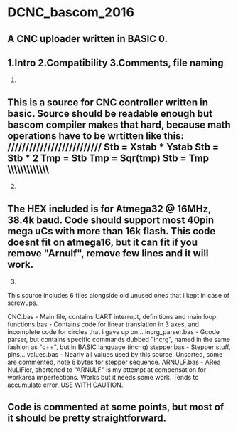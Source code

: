 # DCNC_bascom_2016
A CNC uploader written in BASIC
0.
------------------------------------------------------------
1.Intro
2.Compatibility
3.Comments, file naming
------------------------------------------------------------
1.
This is a source for CNC controller written in basic. Source should be readable enough but bascom compiler makes that hard, because
math operations have to be wrtitten like this:
//////////////////////////
Stb = Xstab * Ystab
Stb = Stb * 2
Tmp = Stb
Tmp = Sqr(tmp)
Stb = Tmp
\\\\\\\\\\\\\\\\\\\\\\\\\
-------------------------------------------------------------
2.
The HEX included is for Atmega32 @ 16MHz, 38.4k baud.
Code should support most 40pin mega uCs with more than 16k flash.
This code doesnt fit on atmega16, but it can fit if you remove "Arnulf", remove few lines and it will work.
------------------------------------------------------------
3.
This source includes 6 files alongside old unused ones that i kept in case of screwups.

CNC.bas - Main file, contains UART interrupt, definitions and main loop.
functions.bas - Contains code for linear translation in 3 axes, and incomplete code for circles that i gave up on...
incrg_parser.bas - Gcode parser, but contains specific commands dubbed "incrg", named in the same fashion as "c++", but in BASIC language (incr g)
stepper.bas - Stepper stuff, pins...
values.bas - Nearly all values used by this source. Unsorted, some are commented, note 6 bytes for stepper sequence.
ARNULF.bas - ARea NuLiFier, shortened to "ARNULF" is my attempt at compensation for workarea imperfections. Works but it needs
            some work. Tends to accumulate error, USE WITH CAUTION.

Code is commented at some points, but most of it should be pretty straightforward.
------------------------------------------------------------
